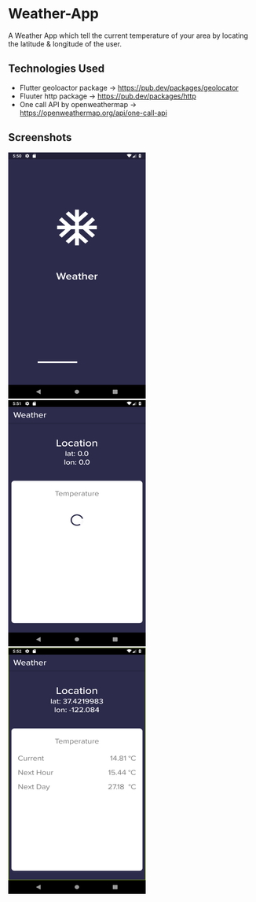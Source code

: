 # Weather-App

A Weather App which tell the current temperature of your area by locating the latitude & longitude of the user.

## Technologies Used
- Flutter geoloactor package -> https://pub.dev/packages/geolocator
- Fluuter http package -> https://pub.dev/packages/http
- One call API by openweathermap -> https://openweathermap.org/api/one-call-api

## Screenshots

<img src="screenshot/Screenshot_1.png" width=280px height=500px>
<img src="screenshot/Screenshot_2.png" width=280px height=500px>
<img src="screenshot/Screenshot_3.png" width=280px height=500px>
